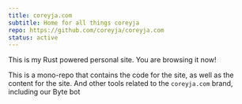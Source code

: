 ```yaml
---
title: coreyja.com
subtitle: Home for all things coreyja
repo: https://github.com/coreyja/coreyja.com
status: active
---
```


This is my Rust powered personal site. You are browsing it now!

This is a mono-repo that contains the code for the site, as well as the content for the site.
And other tools related to the `coreyja.com` brand, including our Byte bot
